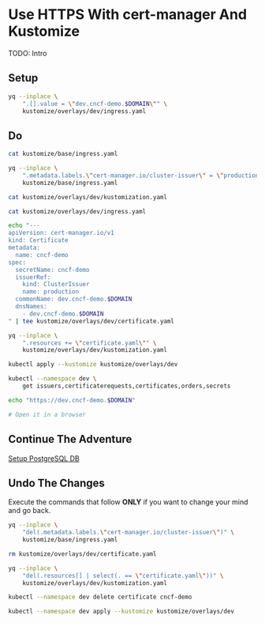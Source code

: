 # Use HTTPS With cert-manager And Kustomize

TODO: Intro

## Setup

```bash
yq --inplace \
    ".[].value = \"dev.cncf-demo.$DOMAIN\"" \
    kustomize/overlays/dev/ingress.yaml
```

## Do

```bash
cat kustomize/base/ingress.yaml

yq --inplace \
    ".metadata.labels.\"cert-manager.io/cluster-issuer\" = \"production\"" \
    kustomize/base/ingress.yaml

cat kustomize/overlays/dev/kustomization.yaml

cat kustomize/overlays/dev/ingress.yaml

echo "---
apiVersion: cert-manager.io/v1
kind: Certificate
metadata:
  name: cncf-demo
spec:
  secretName: cncf-demo
  issuerRef:
    kind: ClusterIssuer
    name: production
  commonName: dev.cncf-demo.$DOMAIN
  dnsNames:
    - dev.cncf-demo.$DOMAIN
" | tee kustomize/overlays/dev/certificate.yaml

yq --inplace \
    ".resources += \"certificate.yaml\"" \
    kustomize/overlays/dev/kustomization.yaml

kubectl apply --kustomize kustomize/overlays/dev

kubectl --namespace dev \
    get issuers,certificaterequests,certificates,orders,secrets

echo "https://dev.cncf-demo.$DOMAIN"

# Open it in a browser
```

## Continue The Adventure

[Setup PostgreSQL DB](../db/story.md)

## Undo The Changes

Execute the commands that follow **ONLY** if you want to change your mind and go back.

```bash
yq --inplace \
    "del(.metadata.labels.\"cert-manager.io/cluster-issuer\")" \
    kustomize/base/ingress.yaml

rm kustomize/overlays/dev/certificate.yaml

yq --inplace \
    "del(.resources[] | select(. == \"certificate.yaml\"))" \
    kustomize/overlays/dev/kustomization.yaml

kubectl --namespace dev delete certificate cncf-demo    

kubectl --namespace dev apply --kustomize kustomize/overlays/dev
```
